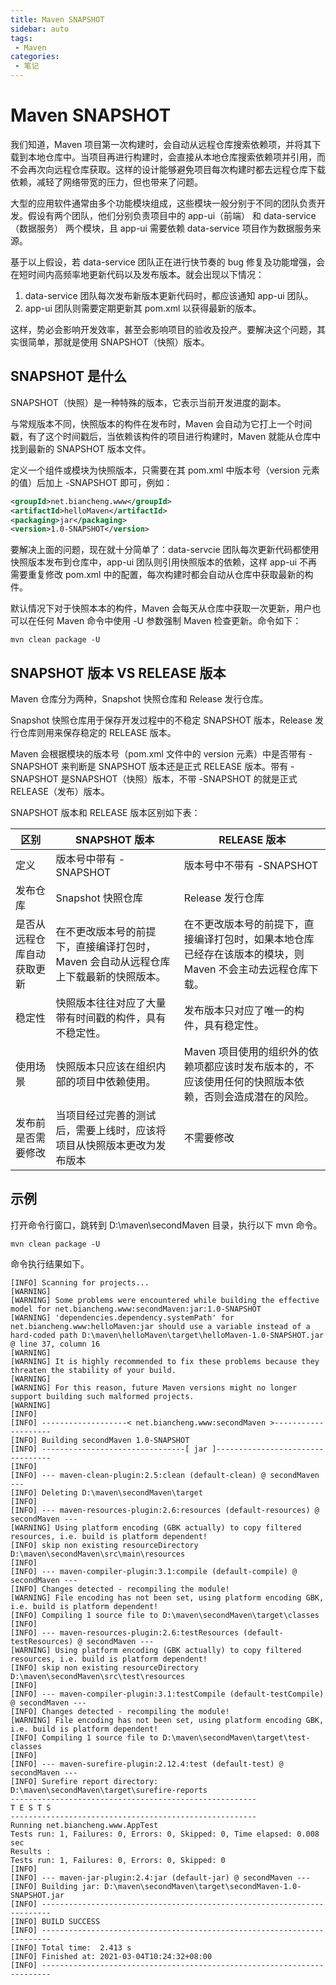 ```yaml
---
title: Maven SNAPSHOT
sidebar: auto
tags: 
 - Maven
categories:
 - 笔记
---
```


# Maven SNAPSHOT

我们知道，Maven 项目第一次构建时，会自动从远程仓库搜索依赖项，并将其下载到本地仓库中。当项目再进行构建时，会直接从本地仓库搜索依赖项并引用，而不会再次向远程仓库获取。这样的设计能够避免项目每次构建时都去远程仓库下载依赖，减轻了网络带宽的压力，但也带来了问题。

大型的应用软件通常由多个功能模块组成，这些模块一般分别于不同的团队负责开发。假设有两个团队，他们分别负责项目中的 app-ui（前端） 和 data-service（数据服务） 两个模块，且 app-ui 需要依赖 data-service 项目作为数据服务来源。

基于以上假设，若 data-service 团队正在进行快节奏的 bug 修复及功能增强，会在短时间内高频率地更新代码以及发布版本。就会出现以下情况：

1. data-service 团队每次发布新版本更新代码时，都应该通知 app-ui 团队。
2. app-ui 团队则需要定期更新其 pom.xml 以获得最新的版本。

这样，势必会影响开发效率，甚至会影响项目的验收及投产。要解决这个问题，其实很简单，那就是使用 SNAPSHOT（快照）版本。

## SNAPSHOT 是什么

SNAPSHOT（快照）是一种特殊的版本，它表示当前开发进度的副本。

与常规版本不同，快照版本的构件在发布时，Maven 会自动为它打上一个时间戳，有了这个时间戳后，当依赖该构件的项目进行构建时，Maven 就能从仓库中找到最新的 SNAPSHOT 版本文件。

定义一个组件或模块为快照版本，只需要在其 pom.xml 中版本号（version 元素的值）后加上 -SNAPSHOT 即可，例如：

```xml
<groupId>net.biancheng.www</groupId>
<artifactId>helloMaven</artifactId>
<packaging>jar</packaging>
<version>1.0-SNAPSHOT</version>
```

要解决上面的问题，现在就十分简单了：data-servcie 团队每次更新代码都使用快照版本发布到仓库中，app-ui 团队则引用快照版本的依赖，这样 app-ui 不再需要重复修改 pom.xml 中的配置，每次构建时都会自动从仓库中获取最新的构件。

默认情况下对于快照本本的构件，Maven 会每天从仓库中获取一次更新，用户也可以在任何 Maven 命令中使用 -U 参数强制 Maven 检查更新。命令如下：

```
mvn clean package -U
```

## SNAPSHOT 版本 VS RELEASE 版本 

Maven 仓库分为两种，Snapshot 快照仓库和 Release 发行仓库。

Snapshot 快照仓库用于保存开发过程中的不稳定 SNAPSHOT 版本，Release 发行仓库则用来保存稳定的 RELEASE 版本。

Maven 会根据模块的版本号（pom.xml 文件中的 version 元素）中是否带有 -SNAPSHOT 来判断是 SNAPSHOT 版本还是正式 RELEASE 版本。带有 -SNAPSHOT 是SNAPSHOT（快照）版本，不带 -SNAPSHOT 的就是正式 RELEASE（发布）版本。

SNAPSHOT 版本和 RELEASE 版本区别如下表：

| 区别                       | SNAPSHOT 版本                                                | RELEASE 版本                                                 |
| -------------------------- | ------------------------------------------------------------ | ------------------------------------------------------------ |
| 定义                       | 版本号中带有 -SNAPSHOT                                       | 版本号中不带有 -SNAPSHOT                                     |
| 发布仓库                   | Snapshot 快照仓库                                            | Release 发行仓库                                             |
| 是否从远程仓库自动获取更新 | 在不更改版本号的前提下，直接编译打包时，Maven 会自动从远程仓库上下载最新的快照版本。 | 在不更改版本号的前提下，直接编译打包时，如果本地仓库已经存在该版本的模块，则 Maven 不会主动去远程仓库下载。 |
| 稳定性                     | 快照版本往往对应了大量带有时间戳的构件，具有不稳定性。       | 发布版本只对应了唯一的构件，具有稳定性。                     |
| 使用场景                   | 快照版本只应该在组织内部的项目中依赖使用。                   | Maven 项目使用的组织外的依赖项都应该时发布版本的，不应该使用任何的快照版本依赖，否则会造成潜在的风险。 |
| 发布前是否需要修改         | 当项目经过完善的测试后，需要上线时，应该将项目从快照版本更改为发布版本 | 不需要修改                                                   |

## 示例

打开命令行窗口，跳转到 D:\maven\secondMaven 目录，执行以下 mvn 命令。

```
mvn clean package -U
```

命令执行结果如下。

```
[INFO] Scanning for projects...
[WARNING]
[WARNING] Some problems were encountered while building the effective model for net.biancheng.www:secondMaven:jar:1.0-SNAPSHOT
[WARNING] 'dependencies.dependency.systemPath' for net.biancheng.www:helloMaven:jar should use a variable instead of a hard-coded path D:\maven\helloMaven\target\helloMaven-1.0-SNAPSHOT.jar @ line 37, column 16
[WARNING]
[WARNING] It is highly recommended to fix these problems because they threaten the stability of your build.
[WARNING]
[WARNING] For this reason, future Maven versions might no longer support building such malformed projects.
[WARNING]
[INFO]
[INFO] -------------------< net.biancheng.www:secondMaven >--------------------
[INFO] Building secondMaven 1.0-SNAPSHOT
[INFO] --------------------------------[ jar ]---------------------------------
[INFO]
[INFO] --- maven-clean-plugin:2.5:clean (default-clean) @ secondMaven ---
[INFO] Deleting D:\maven\secondMaven\target
[INFO]
[INFO] --- maven-resources-plugin:2.6:resources (default-resources) @ secondMaven ---
[WARNING] Using platform encoding (GBK actually) to copy filtered resources, i.e. build is platform dependent!
[INFO] skip non existing resourceDirectory D:\maven\secondMaven\src\main\resources
[INFO]
[INFO] --- maven-compiler-plugin:3.1:compile (default-compile) @ secondMaven ---
[INFO] Changes detected - recompiling the module!
[WARNING] File encoding has not been set, using platform encoding GBK, i.e. build is platform dependent!
[INFO] Compiling 1 source file to D:\maven\secondMaven\target\classes
[INFO]
[INFO] --- maven-resources-plugin:2.6:testResources (default-testResources) @ secondMaven ---
[WARNING] Using platform encoding (GBK actually) to copy filtered resources, i.e. build is platform dependent!
[INFO] skip non existing resourceDirectory D:\maven\secondMaven\src\test\resources
[INFO]
[INFO] --- maven-compiler-plugin:3.1:testCompile (default-testCompile) @ secondMaven ---
[INFO] Changes detected - recompiling the module!
[WARNING] File encoding has not been set, using platform encoding GBK, i.e. build is platform dependent!
[INFO] Compiling 1 source file to D:\maven\secondMaven\target\test-classes
[INFO]
[INFO] --- maven-surefire-plugin:2.12.4:test (default-test) @ secondMaven ---
[INFO] Surefire report directory: D:\maven\secondMaven\target\surefire-reports
-------------------------------------------------------
T E S T S
-------------------------------------------------------
Running net.biancheng.www.AppTest
Tests run: 1, Failures: 0, Errors: 0, Skipped: 0, Time elapsed: 0.008 sec
Results :
Tests run: 1, Failures: 0, Errors: 0, Skipped: 0
[INFO]
[INFO] --- maven-jar-plugin:2.4:jar (default-jar) @ secondMaven ---
[INFO] Building jar: D:\maven\secondMaven\target\secondMaven-1.0-SNAPSHOT.jar
[INFO] ------------------------------------------------------------------------
[INFO] BUILD SUCCESS
[INFO] ------------------------------------------------------------------------
[INFO] Total time:  2.413 s
[INFO] Finished at: 2021-03-04T10:24:32+08:00
[INFO] ------------------------------------------------------------------------
```

